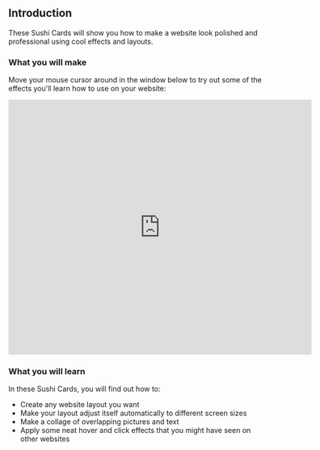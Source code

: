 ## Introduction

These Sushi Cards will show you how to make a website look polished and professional using cool effects and layouts. 

### What you will make

Move your mouse cursor around in the window below to try out some of the effects you'll learn how to use on your website:

<div class="trinket">
  <iframe src="https://trinket.io/embed/html/8d85e4f41d?outputOnly=true&start=result" width="600" height="505" frameborder="0" marginwidth="0" marginheight="0" allowfullscreen>
  </iframe>
  <!-- <img src="images/magazine-final.png"> -->
</div>

### What you will learn

In these Sushi Cards, you will find out how to:
* Create any website layout you want
* Make your layout adjust itself automatically to different screen sizes
* Make a collage of overlapping pictures and text
* Apply some neat hover and click effects that you might have seen on other websites
